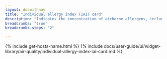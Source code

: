 ```yaml
---
layout: docwithnav
title: "Individual allergy index (IAI) card"
description: "Indicates the concentration of airborne allergens, including pollen and mold spores, which can trigger allergic reactions in sensitive individuals."
breadcrumbs: "true"
breadcrumbs-steps: "2"

---
```

{% include get-hosts-name.html %}
{% include docs/user-guide/ui/widget-library/air-quality/individual-allergy-index-iai-card.md %}
